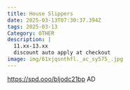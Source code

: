 ```yaml
---
title: House Slippers
date: 2025-03-13T07:30:37.394Z
tags: 2025-03-13
Category: OTHER
description: |
  11.xx-13.xx
  discount auto apply at checkout 
image: img/61xjqsnthfl._ac_sy575_.jpg
---
```

 https://spd.ooo/bljodc21bp
AD